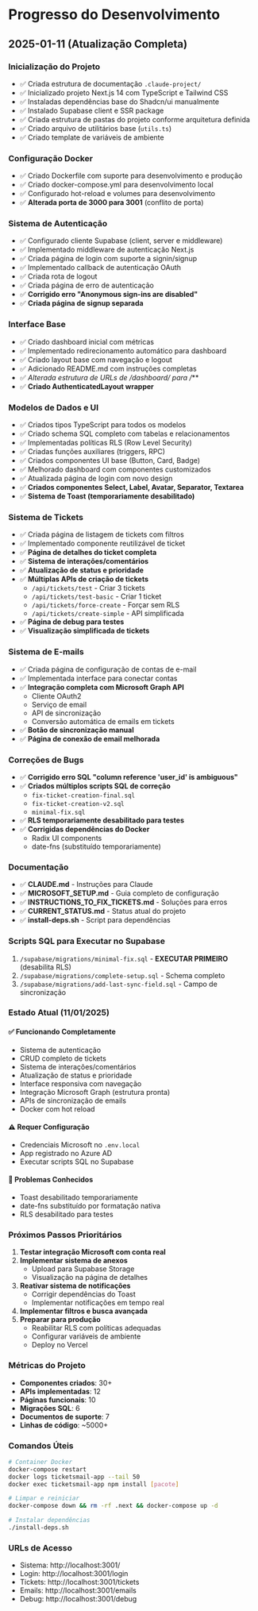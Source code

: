# Progresso do Desenvolvimento

## 2025-01-11 (Atualização Completa)

### Inicialização do Projeto
- ✅ Criada estrutura de documentação `.claude-project/`
- ✅ Inicializado projeto Next.js 14 com TypeScript e Tailwind CSS
- ✅ Instaladas dependências base do Shadcn/ui manualmente
- ✅ Instalado Supabase client e SSR package
- ✅ Criada estrutura de pastas do projeto conforme arquitetura definida
- ✅ Criado arquivo de utilitários base (`utils.ts`)
- ✅ Criado template de variáveis de ambiente

### Configuração Docker
- ✅ Criado Dockerfile com suporte para desenvolvimento e produção
- ✅ Criado docker-compose.yml para desenvolvimento local
- ✅ Configurado hot-reload e volumes para desenvolvimento
- ✅ **Alterada porta de 3000 para 3001** (conflito de porta)

### Sistema de Autenticação
- ✅ Configurado cliente Supabase (client, server e middleware)
- ✅ Implementado middleware de autenticação Next.js
- ✅ Criada página de login com suporte a signin/signup
- ✅ Implementado callback de autenticação OAuth
- ✅ Criada rota de logout
- ✅ Criada página de erro de autenticação
- ✅ **Corrigido erro "Anonymous sign-ins are disabled"**
- ✅ **Criada página de signup separada**

### Interface Base
- ✅ Criado dashboard inicial com métricas
- ✅ Implementado redirecionamento automático para dashboard
- ✅ Criado layout base com navegação e logout
- ✅ Adicionado README.md com instruções completas
- ✅ **Alterada estrutura de URLs de /dashboard/* para /***
- ✅ **Criado AuthenticatedLayout wrapper**

### Modelos de Dados e UI
- ✅ Criados tipos TypeScript para todos os modelos
- ✅ Criado schema SQL completo com tabelas e relacionamentos
- ✅ Implementadas políticas RLS (Row Level Security)
- ✅ Criadas funções auxiliares (triggers, RPC)
- ✅ Criados componentes UI base (Button, Card, Badge)
- ✅ Melhorado dashboard com componentes customizados
- ✅ Atualizada página de login com novo design
- ✅ **Criados componentes Select, Label, Avatar, Separator, Textarea**
- ✅ **Sistema de Toast (temporariamente desabilitado)**

### Sistema de Tickets
- ✅ Criada página de listagem de tickets com filtros
- ✅ Implementado componente reutilizável de ticket
- ✅ **Página de detalhes do ticket completa**
- ✅ **Sistema de interações/comentários**
- ✅ **Atualização de status e prioridade**
- ✅ **Múltiplas APIs de criação de tickets**
  - `/api/tickets/test` - Criar 3 tickets
  - `/api/tickets/test-basic` - Criar 1 ticket
  - `/api/tickets/force-create` - Forçar sem RLS
  - `/api/tickets/create-simple` - API simplificada
- ✅ **Página de debug para testes**
- ✅ **Visualização simplificada de tickets**

### Sistema de E-mails
- ✅ Criada página de configuração de contas de e-mail
- ✅ Implementada interface para conectar contas
- ✅ **Integração completa com Microsoft Graph API**
  - Cliente OAuth2
  - Serviço de email
  - API de sincronização
  - Conversão automática de emails em tickets
- ✅ **Botão de sincronização manual**
- ✅ **Página de conexão de email melhorada**

### Correções de Bugs
- ✅ **Corrigido erro SQL "column reference 'user_id' is ambiguous"**
- ✅ **Criados múltiplos scripts SQL de correção**
  - `fix-ticket-creation-final.sql`
  - `fix-ticket-creation-v2.sql`
  - `minimal-fix.sql`
- ✅ **RLS temporariamente desabilitado para testes**
- ✅ **Corrigidas dependências do Docker**
  - Radix UI components
  - date-fns (substituído temporariamente)

### Documentação
- ✅ **CLAUDE.md** - Instruções para Claude
- ✅ **MICROSOFT_SETUP.md** - Guia completo de configuração
- ✅ **INSTRUCTIONS_TO_FIX_TICKETS.md** - Soluções para erros
- ✅ **CURRENT_STATUS.md** - Status atual do projeto
- ✅ **install-deps.sh** - Script para dependências

### Scripts SQL para Executar no Supabase
1. `/supabase/migrations/minimal-fix.sql` - **EXECUTAR PRIMEIRO** (desabilita RLS)
2. `/supabase/migrations/complete-setup.sql` - Schema completo
3. `/supabase/migrations/add-last-sync-field.sql` - Campo de sincronização

### Estado Atual (11/01/2025)

#### ✅ Funcionando Completamente
- Sistema de autenticação
- CRUD completo de tickets
- Sistema de interações/comentários
- Atualização de status e prioridade
- Interface responsiva com navegação
- Integração Microsoft Graph (estrutura pronta)
- APIs de sincronização de emails
- Docker com hot reload

#### ⚠️ Requer Configuração
- Credenciais Microsoft no `.env.local`
- App registrado no Azure AD
- Executar scripts SQL no Supabase

#### 🔧 Problemas Conhecidos
- Toast desabilitado temporariamente
- date-fns substituído por formatação nativa
- RLS desabilitado para testes

### Próximos Passos Prioritários
1. **Testar integração Microsoft com conta real**
2. **Implementar sistema de anexos**
   - Upload para Supabase Storage
   - Visualização na página de detalhes
3. **Reativar sistema de notificações**
   - Corrigir dependências do Toast
   - Implementar notificações em tempo real
4. **Implementar filtros e busca avançada**
5. **Preparar para produção**
   - Reabilitar RLS com políticas adequadas
   - Configurar variáveis de ambiente
   - Deploy no Vercel

### Métricas do Projeto
- **Componentes criados**: 30+
- **APIs implementadas**: 12
- **Páginas funcionais**: 10
- **Migrações SQL**: 6
- **Documentos de suporte**: 7
- **Linhas de código**: ~5000+

### Comandos Úteis
```bash
# Container Docker
docker-compose restart
docker logs ticketsmail-app --tail 50
docker exec ticketsmail-app npm install [pacote]

# Limpar e reiniciar
docker-compose down && rm -rf .next && docker-compose up -d

# Instalar dependências
./install-deps.sh
```

### URLs de Acesso
- Sistema: http://localhost:3001/
- Login: http://localhost:3001/login
- Tickets: http://localhost:3001/tickets
- Emails: http://localhost:3001/emails
- Debug: http://localhost:3001/debug